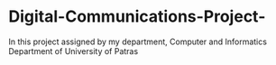 # Digital-Communications-Project-
In this project assigned by my department, Computer and Informatics Department of University of Patras
